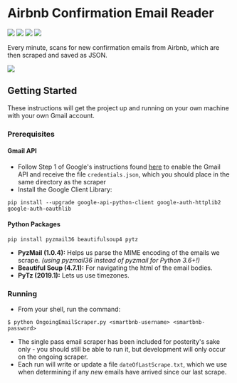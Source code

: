 # Airbnb Confirmation Email Reader
<img src="https://img.shields.io/badge/python-3.7-blue" /> <img src="https://img.shields.io/badge/selenium-1.141.0-blue" /> <img src="https://img.shields.io/badge/maintained%3F-no-red" /> <img src="https://img.shields.io/github/issues/OliviaLynn/Airbnb-Confirmation-Scraper" />

Every minute, scans for new confirmation emails from Airbnb, which are then scraped and saved as JSON.

<img src="https://i.imgur.com/ctBXbRg.png" />

## Getting Started

These instructions will get the project up and running on your own machine with your own Gmail account.

### Prerequisites

#### Gmail API
- Follow Step 1 of Google's instructions found [here](https://developers.google.com/gmail/api/quickstart/python) to enable the Gmail API and receive the file `credentials.json`, which you should place in the same directory as the scraper
- Install the Google Client Library:
```shell
pip install --upgrade google-api-python-client google-auth-httplib2 google-auth-oauthlib
```
#### Python Packages
```shell
pip install pyzmail36 beautifulsoup4 pytz
```
- **PyzMail (1.0.4):** Helps us parse the MIME encoding of the emails we scrape. *(using pyzmail36 instead of pyzmail for Python 3.6+!)*
- **Beautiful Soup (4.7.1):** For navigating the html of the email bodies.
- **PyTz (2019.1):** Lets us use timezones.


### Running
- From your shell, run the command:
```shell
$ python OngoingEmailScraper.py <smartbnb-username> <smartbnb-password>
```
- The single pass email scraper has been included for posterity's sake only - you should still be able to run it, but development will only occur on the ongoing scraper.
- Each run will write or update a file `dateOfLastScrape.txt`, which we use when determining if any *new* emails have arrived since our last scrape.
